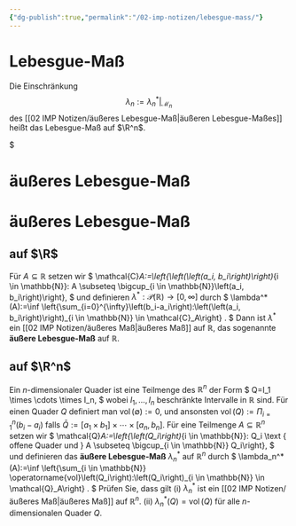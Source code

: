 ```yaml
---
{"dg-publish":true,"permalink":"/02-imp-notizen/lebesgue-mass/"}
---
```


# Lebesgue-Maß
Die Einschränkung $$\lambda_n:=\lambda_n^*|_{\mathcal{M}_n}$$ des [[02 IMP Notizen/äußeres Lebesgue-Maß\|äußeren Lebesgue-Maßes]] heißt das Lebesgue-Maß auf $\R^n$.



<div class="transclusion internal-embed is-loaded"><div class="markdown-embed">

$<div class="markdown-embed-title">

# äußeres Lebesgue-Maß

</div>



# äußeres Lebesgue-Maß
## auf $\R$
Für $A \subseteq \mathbb{R}$ setzen wir
$
\mathcal{C}_A:=\left\{\left(\left(a_i, b_i\right)\right)_{i \in \mathbb{N}}: A \subseteq \bigcup_{i \in \mathbb{N}}\left(a_i, b_i\right)\right\},
$
und definieren $\lambda^*: \mathcal{P}(\mathbb{R}) \rightarrow[0, \infty]$ durch
$
\lambda^*(A):=\inf \left\{\sum_{i=0}^{\infty}\left(b_i-a_i\right):\left(\left(a_i, b_i\right)\right)_{i \in \mathbb{N}} \in \mathcal{C}_A\right\} .
$
Dann ist $\lambda^*$ ein [[02 IMP Notizen/äußeres Maß\|äußeres Maß]] auf $\mathbb{R}$, das sogenannte **äußere Lebesgue-Maß** auf $\mathbb{R}$.

## auf $\R^n$
Ein $n$-dimensionaler Quader ist eine Teilmenge des $\mathbb{R}^n$ der Form
$
Q=I_1 \times \cdots \times I_n,
$
wobei $I_1, \ldots, I_n$ beschränkte Intervalle in $\mathbb{R}$ sind. Für einen Quader $Q$ definiert man $\operatorname{vol}(\emptyset):=0$, und ansonsten $\operatorname{vol}(Q):=\Pi_{i=1}^n\left(b_i-a_i\right)$ falls $\bar{Q}:=\left[a_1 \times b_1\right] \times \cdots \times\left[a_n, b_n\right]$. Für eine Teilmenge $A \subseteq \mathbb{R}^n$ setzen wir
$
\mathcal{Q}_A:=\left\{\left(Q_i\right)_{i \in \mathbb{N}}: Q_i \text { offene Quader und } A \subseteq \bigcup_{i \in \mathbb{N}} Q_i\right\},
$
und definieren das **äußere Lebesgue-Maß** $\lambda_n^*$ auf $\mathbb{R}^n$ durch
$
\lambda_n^*(A):=\inf \left\{\sum_{i \in \mathbb{N}} \operatorname{vol}\left(Q_i\right):\left(Q_i\right)_{i \in \mathbb{N}} \in \mathcal{Q}_A\right\} .
$
Prüfen Sie, dass gilt
(i) $\lambda_n^*$ ist ein [[02 IMP Notizen/äußeres Maß\|äußeres Maß]] auf $\mathbb{R}^n$.
(ii) $\lambda_n^*(Q)=\operatorname{vol}(Q)$ für alle $n$-dimensionalen Quader $Q$.

</div></div>

